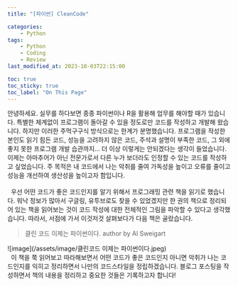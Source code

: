 ```yaml
---
title: "[파이썬] CleanCode"

categories:
    - Python
tags:
    - Python
    - Coding
    - Review
last_modified_at: 2023-10-03T22:15:00

toc: true
toc_sticky: true
toc_label: "On This Page"
---
```


안녕하세요. 실무를 하다보면 종종 파이썬이나 R을 활용해 업무를 해야할 때가 있습니다. 특별한 체계없이 프로그램이 돌아갈 수 있을 정도로만 코드를 작성하고 개발해 왔습니다. 하지만 이러한 주먹구구식 방식으로는 한계가 분명했습니다. 프로그램을 작성한 본인도 읽기 힘든 코드, 성능을 고려하지 않은 코드, 주석과 설명이 부족한 코드, 그 외에 좋지 못한 프로그램 개발 습관까지... 더 이상 이렇게는 안되겠다는 생각이 들었습니다. 이제는 아마추어가 아닌 전문가로서 다른 누가 보더라도 인정할 수 있는 코드를 작성하고 싶었습니다. 주 목적은 내 코드에서 나는 악취를 줄여 가독성을 높이고 오류를 줄이고 성능을 개선하여 생산성을 높이고자 함입니다.<br><br>
&#160; 우선 어떤 코드가 좋은 코드인지를 알기 위해서 프로그래밍 관련 책을 읽기로 했습니다. 워낙 정보가 많아서 구글링, 유투브로도 찾을 수 있었겠지만 한 권의 책으로 정리되어 있는 책을 읽어보는 것이 코드 작성에 대한 전체적인 그림을 파악할 수 있다고 생각했습니다. 따라서, 서점에 가서 이것저것 살펴보다가 다음 책은 골랐습니다.
> 클린 코드 이제는 파이썬이다. author by Al Sweigart

![image](/assets/image/클린코드 이제는 파이썬이다.jpeg)
<br>
&#160; 이 책을 쭉 읽어보고 따라해보면서 어떤 코드가 좋은 코드인지 아니면 악취가 나는 코드인지를 익히고 정리하면서 나만의 코드스타일을 정립하겠습니다. 블로그 포스팅을 작성하면서 책의 내용을 정리하고 중요한 것들은 기록하고자 합니다!